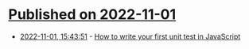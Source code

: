 # [Published on 2022-11-01](index.md)

* [2022-11-01, 15:43:51](https://lobste.rs/s/kpict2/how_write_your_first_unit_test_javascript) - [How to write your first unit test in JavaScript](https://snyk.io/blog/how-to-write-unit-test-in-javascript/)
